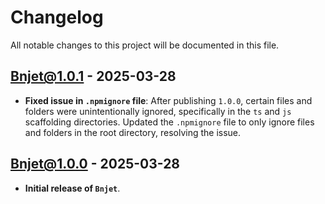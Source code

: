 # Changelog

All notable changes to this project will be documented in this file.

## Bnjet@1.0.1 - 2025-03-28

- **Fixed issue in `.npmignore` file**: After publishing `1.0.0`, certain files and folders were unintentionally ignored, specifically in the `ts` and `js` scaffolding directories. Updated the `.npmignore` file to only ignore files and folders in the root directory, resolving the issue.

## Bnjet@1.0.0 - 2025-03-28

- **Initial release of `Bnjet`**.
